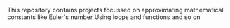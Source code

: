 This repository contains projects focussed on approximating mathematical constants like Euler's number 
Using loops and functions and so on 
